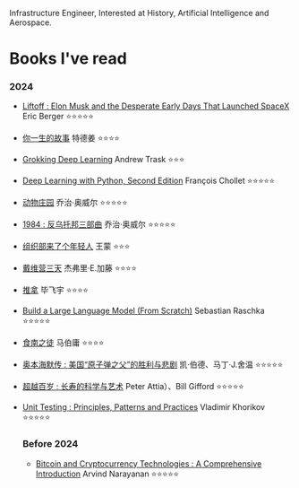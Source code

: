 Infrastructure Engineer, Interested at History, Artificial Intelligence and Aerospace.

# Books I've read

### 2024
- [Liftoff : Elon Musk and the Desperate Early Days That Launched SpaceX](https://book.douban.com/subject/35390591/) Eric Berger ⭐⭐⭐⭐⭐
- [你一生的故事](https://book.douban.com/subject/34672178/) 特德姜 ⭐⭐⭐⭐
- [Grokking Deep Learning](https://book.douban.com/subject/26887949/) Andrew Trask ⭐⭐⭐
- [Deep Learning with Python, Second Edition](https://book.douban.com/subject/34992553/) François Chollet ⭐⭐⭐⭐⭐
- [动物庄园](https://book.douban.com/subject/11533585/) 乔治·奥威尔 ⭐⭐⭐⭐⭐
- [1984 : 反乌托邦三部曲](https://book.douban.com/subject/25798623/) 乔治·奥威尔 ⭐⭐⭐⭐⭐
- [组织部来了个年轻人](https://book.douban.com/subject/35455394/) 王蒙 ⭐⭐⭐
- [戴维营三天](https://book.douban.com/subject/36177510/) 杰弗里·E.加藤 ⭐⭐⭐⭐
- [推拿](https://book.douban.com/subject/34432627/) 毕飞宇 ⭐⭐⭐⭐
- [Build a Large Language Model (From Scratch)](https://book.douban.com/subject/36808317/) Sebastian Raschka ⭐⭐⭐⭐⭐
- [食南之徒](https://book.douban.com/subject/36710597/) 马伯庸 ⭐⭐⭐⭐
- [奥本海默传 : 美国“原子弹之父”的胜利与悲剧](https://book.douban.com/subject/36483883/) 凯·伯德、马丁·J.舍温 ⭐⭐⭐⭐⭐
- [超越百岁 : 长寿的科学与艺术](https://book.douban.com/subject/36696538/) Peter Attia）、Bill Gifford ⭐⭐⭐⭐⭐
- [Unit Testing : Principles, Patterns and Practices](https://book.douban.com/subject/34429421/) Vladimir Khorikov ⭐⭐⭐⭐⭐

  ### Before 2024
  - [Bitcoin and Cryptocurrency Technologies : A Comprehensive Introduction](https://book.douban.com/subject/26745448/) Arvind Narayanan ⭐⭐⭐⭐⭐
